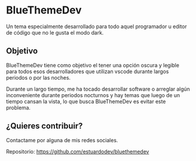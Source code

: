 # BlueThemeDev
Un tema especialmente desarrollado para todo aquel programador u editor de código que no le gusta el modo dark.

## Objetivo
BlueThemeDev tiene como objetivo el tener una opción oscura y legible para todos esos desarrolladores que utilizan vscode durante largos periodos o por las noches.

Durante un largo tiempo, me ha tocado desarrollar software o arreglar algún inconveniente durante periodos nocturnos y hay temas que luego de un tiempo cansan la vista, lo que busca BlueThemeDev es evitar este problema.

## ¿Quieres contribuir?
Contactame por alguna de mis redes sociales.

Repositorio: https://github.com/estuardodev/bluethemedev